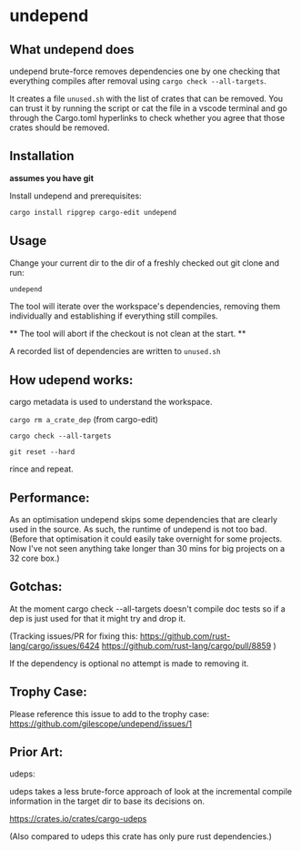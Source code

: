 # undepend


## What undepend does

undepend brute-force removes dependencies one by one checking that everything compiles after removal
using `cargo check --all-targets`.

It creates a file `unused.sh` with the list of crates that can be removed.
You can trust it by running the script or cat the file in a vscode terminal
and go through the Cargo.toml hyperlinks to check whether you agree that those crates should be removed.

## Installation

**assumes you have git**

Install undepend and prerequisites:
```sh
cargo install ripgrep cargo-edit undepend
```

## Usage

Change your current dir to the dir of a freshly checked out git clone and run:
```sh
undepend
```
The tool will iterate over the workspace's dependencies,
removing them individually and establishing if everything still compiles.

** The tool will abort if the checkout is not clean at the start. **

A recorded list of dependencies are written to `unused.sh`

## How udepend works:

cargo metadata is used to understand the workspace.

`cargo rm a_crate_dep`
(from cargo-edit)

`cargo check --all-targets`

`git reset --hard`

rince and repeat.

## Performance:

As an optimisation undepend skips some dependencies that are clearly used in the source.
As such, the runtime of undepend is not too bad. (Before that optimisation it could
easily take overnight for some projects. Now I've not seen anything take longer than 30 mins for big
 projects on a 32 core box.)

## Gotchas:

At the moment cargo check --all-targets doesn't compile doc tests so if a dep is just used for that it might try and drop it.

(Tracking issues/PR for fixing this:
https://github.com/rust-lang/cargo/issues/6424
https://github.com/rust-lang/cargo/pull/8859
)

If the dependency is optional no attempt is made to removing it.

## Trophy Case:

Please reference this issue to add to the trophy case:
https://github.com/gilescope/undepend/issues/1

## Prior Art:

udeps:

udeps takes a less brute-force approach of look at the incremental compile information in the target
dir to base its decisions on.

https://crates.io/crates/cargo-udeps

(Also compared to udeps this crate has only pure rust dependencies.)